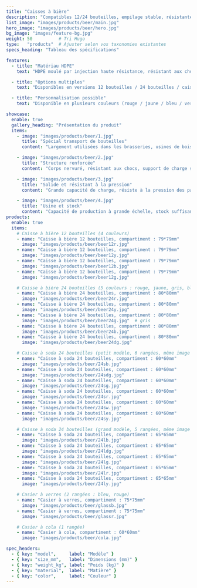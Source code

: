 ```yaml
---
title: "Caisses à bière"
description: "Compatibles 12/24 bouteilles, empilage stable, résistantes aux chocs et durables."
list_image: "images/products/beer/main.jpg"
hero_image: "images/products/beer/hero.jpg"
bg_image: "images/feature-bg.jpg"
weight: 50          # Tri Hugo
type:   "products"  # Ajuster selon vos taxonomies existantes
specs_heading: "Tableau des spécifications"

features:
  - title: "Matériau HDPE"
    text: "HDPE moulé par injection haute résistance, résistant aux chocs, au froid, et peu sujet aux fissures à long terme."

  - title: "Options multiples"
    text: "Disponibles en versions 12 bouteilles / 24 bouteilles / caisses pour sodas et verres, couvrant divers usages."

  - title: "Personnalisation possible"
    text: "Disponible en plusieurs couleurs (rouge / jaune / bleu / vert / blanc), impression de logo possible, approvisionnement stable en série."

showcase:
  enable: true
  gallery_heading: "Présentation du produit"
  items:
    - image: "images/products/beer/1.jpg"
      title: "Spécial transport de bouteilles"
      content: "Largement utilisées dans les brasseries, usines de boissons, distributeurs et restauration."

    - image: "images/products/beer/2.jpg"
      title: "Structure renforcée"
      content: "Corps nervuré, résistant aux chocs, support de charge stable, difficile à déformer."

    - image: "images/products/beer/3.jpg"
      title: "Solide et résistant à la pression"
      content: "Grande capacité de charge, résiste à la pression des pas sans se déformer, assurant un usage sûr et durable."

    - image: "images/products/beer/4.jpg"
      title: "Usine et stock"
      content: "Capacité de production à grande échelle, stock suffisant, livraisons fiables."
products:
  enable: true
  items:
    # Caisse à bière 12 bouteilles (4 couleurs)
    - name: "Caisse à bière 12 bouteilles, compartiment : 79*79mm"
      image: "images/products/beer/beer12r.jpg"
    - name: "Caisse à bière 12 bouteilles, compartiment : 79*79mm"
      image: "images/products/beer/beer12y.jpg"
    - name: "Caisse à bière 12 bouteilles, compartiment : 79*79mm"
      image: "images/products/beer/beer12b.jpg"
    - name: "Caisse à bière 12 bouteilles, compartiment : 79*79mm"
      image: "images/products/beer/beer12g.jpg"

    # Caisse à bière 24 bouteilles (5 couleurs : rouge, jaune, gris, bleu, vert)
    - name: "Caisse à bière 24 bouteilles, compartiment : 80*80mm"
      image: "images/products/beer/beer24r.jpg"
    - name: "Caisse à bière 24 bouteilles, compartiment : 80*80mm"
      image: "images/products/beer/beer24y.jpg"
    - name: "Caisse à bière 24 bouteilles, compartiment : 80*80mm"
      image: "images/products/beer/beer24g.jpg"  # gris
    - name: "Caisse à bière 24 bouteilles, compartiment : 80*80mm"
      image: "images/products/beer/beer24b.jpg"
    - name: "Caisse à bière 24 bouteilles, compartiment : 80*80mm"
      image: "images/products/beer/beer24dg.jpg"

    # Caisse à soda 24 bouteilles (petit modèle, 6 rangées, même image : 24sb)
    - name: "Caisse à soda 24 bouteilles, compartiment : 60*60mm"
      image: "images/products/beer/24sb.jpg"
    - name: "Caisse à soda 24 bouteilles, compartiment : 60*60mm"
      image: "images/products/beer/24sdg.jpg"
    - name: "Caisse à soda 24 bouteilles, compartiment : 60*60mm"
      image: "images/products/beer/24sg.jpg"
    - name: "Caisse à soda 24 bouteilles, compartiment : 60*60mm"
      image: "images/products/beer/24sr.jpg"
    - name: "Caisse à soda 24 bouteilles, compartiment : 60*60mm"
      image: "images/products/beer/24sw.jpg"
    - name: "Caisse à soda 24 bouteilles, compartiment : 60*60mm"
      image: "images/products/beer/24sy.jpg"

    # Caisse à soda 24 bouteilles (grand modèle, 5 rangées, même image : 24lb)
    - name: "Caisse à soda 24 bouteilles, compartiment : 65*65mm"
      image: "images/products/beer/24lb.jpg"
    - name: "Caisse à soda 24 bouteilles, compartiment : 65*65mm"
      image: "images/products/beer/24ldg.jpg"
    - name: "Caisse à soda 24 bouteilles, compartiment : 65*65mm"
      image: "images/products/beer/24lg.jpg"
    - name: "Caisse à soda 24 bouteilles, compartiment : 65*65mm"
      image: "images/products/beer/24lr.jpg"
    - name: "Caisse à soda 24 bouteilles, compartiment : 65*65mm"
      image: "images/products/beer/24ly.jpg"

    # Casier à verres (2 rangées : bleu, rouge)
    - name: "Casier à verres, compartiment : 75*75mm"
      image: "images/products/beer/glassb.jpg"
    - name: "Casier à verres, compartiment : 75*75mm"
      image: "images/products/beer/glassr.jpg"

    # Casier à cola (1 rangée)
    - name: "Casier à cola, compartiment : 60*60mm"
      image: "images/products/beer/cola.jpg"

spec_headers:
  - { key: "model",     label: "Modèle" }
  - { key: "size_mm",   label: "Dimensions (mm)" }
  - { key: "weight_kg", label: "Poids (kg)" }
  - { key: "material",  label: "Matière" }
  - { key: "color",     label: "Couleur" }
---
```

